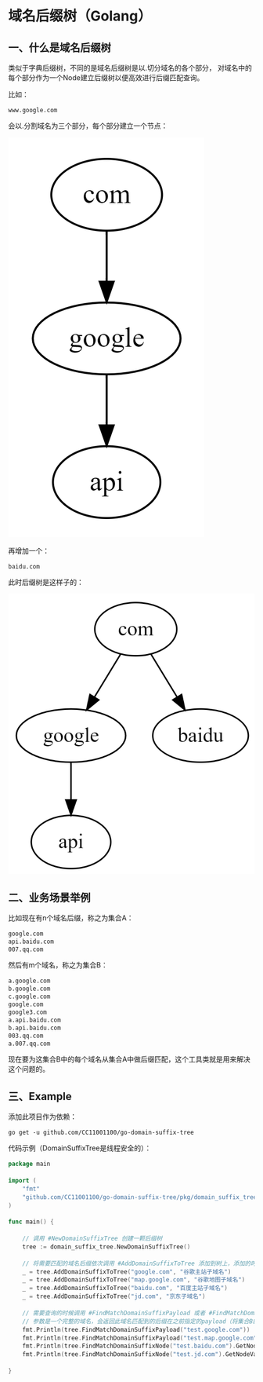 # 域名后缀树（Golang）

## 一、什么是域名后缀树

类似于字典后缀树，不同的是域名后缀树是以.切分域名的各个部分， 对域名中的每个部分作为一个Node建立后缀树以便高效进行后缀匹配查询。

比如：

```text
www.google.com
```

会以.分割域名为三个部分，每个部分建立一个节点：

![](.README_images/5f9cf648.png)

再增加一个：

```text
baidu.com
```

此时后缀树是这样子的：

![](.README_images/b7910457.png)

## 二、业务场景举例

比如现在有n个域名后缀，称之为集合A：

```text
google.com
api.baidu.com
007.qq.com
```

然后有m个域名，称之为集合B：

```text
a.google.com
b.google.com
c.google.com
google.com
google3.com
a.api.baidu.com
b.api.baidu.com
003.qq.com
a.007.qq.com
```

现在要为这集合B中的每个域名从集合A中做后缀匹配，这个工具类就是用来解决这个问题的。

## 三、Example

添加此项目作为依赖：

```text
go get -u github.com/CC11001100/go-domain-suffix-tree
```

代码示例（DomainSuffixTree是线程安全的）：

```go
package main

import (
	"fmt"
	"github.com/CC11001100/go-domain-suffix-tree/pkg/domain_suffix_tree"
)

func main() {

	// 调用 #NewDomainSuffixTree 创建一颗后缀树
	tree := domain_suffix_tree.NewDomainSuffixTree()

	// 将需要匹配的域名后缀依次调用 #AddDomainSuffixToTree 添加到树上，添加的时候可以为后缀指定一个payload（使用集合A构建树）
	_ = tree.AddDomainSuffixToTree("google.com", "谷歌主站子域名")
	_ = tree.AddDomainSuffixToTree("map.google.com", "谷歌地图子域名")
	_ = tree.AddDomainSuffixToTree("baidu.com", "百度主站子域名")
	_ = tree.AddDomainSuffixToTree("jd.com", "京东子域名")

	// 需要查询的时候调用 #FindMatchDomainSuffixPayload 或者 #FindMatchDomainSuffixNode 查询，
	// 参数是一个完整的域名，会返回此域名匹配到的后缀在之前指定的payload（将集合B的每个元素依次在树上查询）
	fmt.Println(tree.FindMatchDomainSuffixPayload("test.google.com"))           // output: 谷歌主站子域名
	fmt.Println(tree.FindMatchDomainSuffixPayload("test.map.google.com"))       // output: 谷歌地图子域名
	fmt.Println(tree.FindMatchDomainSuffixNode("test.baidu.com").GetNodePath()) // output: baidu.com
	fmt.Println(tree.FindMatchDomainSuffixNode("test.jd.com").GetNodeValue())   // output: jd

}

```
